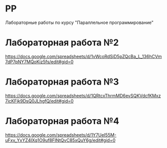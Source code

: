 # PP
Лабораторные работы по курсу "Параллельное программирование"

# Лабораторная работа №2
https://docs.google.com/spreadsheets/d/1vWcoRdSiD5pZQcBa_L_136hCVm7dP7pNY7MQoKiz5fs/edit#gid=0

# Лабораторная работа №3
https://docs.google.com/spreadsheets/d/1QRtcxThrmMD6evSQKVdcfKMxz7icKFjk9DsQ0JLhgfQ/edit#gid=0

# Лабораторная работа №4
https://docs.google.com/spreadsheets/d/1Y7UeI55M-uFxv_YxYZ4IXq1O9uf8FINtQvC85xQuY6g/edit#gid=0
